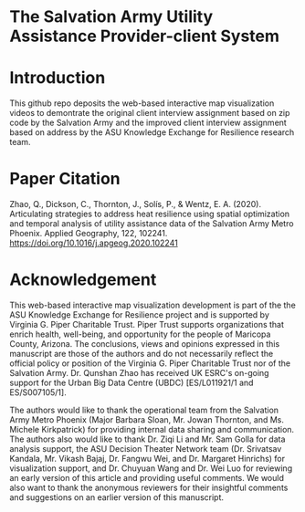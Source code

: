 # The Salvation Army Utility Assistance Provider-client System

# Introduction
This github repo deposits the web-based interactive map visualization videos to demontrate the original client interview assignment based on zip code by the Salvation Army and the improved client interview assignment based on address by the ASU Knowledge Exchange for Resilience research team. 

# Paper Citation
Zhao, Q., Dickson, C., Thornton, J., Solís, P., & Wentz, E. A. (2020). Articulating strategies to address heat resilience using spatial optimization and temporal analysis of utility assistance data of the Salvation Army Metro Phoenix. Applied Geography, 122, 102241. https://doi.org/10.1016/j.apgeog.2020.102241

# Acknowledgement
This web-based interactive map visualization development is part of the the ASU Knowledge Exchange for Resilience project and is supported by Virginia G. Piper Charitable Trust. Piper Trust supports organizations that enrich health, well-being, and opportunity for the people of Maricopa County, Arizona. The conclusions, views and opinions expressed in this manuscript are those of the authors and do not necessarily reflect the official policy or position of the Virginia G. Piper Charitable Trust nor of the Salvation Army. Dr. Qunshan Zhao has received UK ESRC's on-going support for the Urban Big Data Centre (UBDC) [ES/L011921/1 and ES/S007105/1].

The authors would like to thank the operational team from the Salvation Army Metro Phoenix (Major Barbara Sloan, Mr. Jowan Thornton, and Ms. Michele Kirkpatrick) for providing internal data sharing and communication. The authors also would like to thank Dr. Ziqi Li and Mr. Sam Golla for data analysis support, the ASU Decision Theater Network team (Dr. Srivatsav Kandala, Mr. Vikash Bajaj, Dr. Fangwu Wei, and Dr. Margaret Hinrichs) for visualization support, and Dr. Chuyuan Wang and Dr. Wei Luo for reviewing an early version of this article and providing useful comments. We would also want to thank the anonymous reviewers for their insightful comments and suggestions on an earlier version of this manuscript.